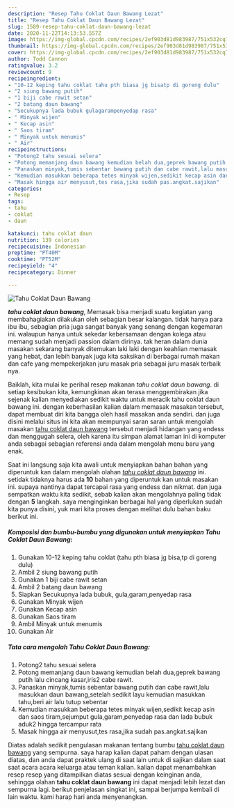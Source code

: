 ```yaml
---
description: "Resep Tahu Coklat Daun Bawang Lezat"
title: "Resep Tahu Coklat Daun Bawang Lezat"
slug: 1589-resep-tahu-coklat-daun-bawang-lezat
date: 2020-11-22T14:13:53.557Z
image: https://img-global.cpcdn.com/recipes/2ef903d81d983987/751x532cq70/tahu-coklat-daun-bawang-foto-resep-utama.jpg
thumbnail: https://img-global.cpcdn.com/recipes/2ef903d81d983987/751x532cq70/tahu-coklat-daun-bawang-foto-resep-utama.jpg
cover: https://img-global.cpcdn.com/recipes/2ef903d81d983987/751x532cq70/tahu-coklat-daun-bawang-foto-resep-utama.jpg
author: Todd Cannon
ratingvalue: 3.2
reviewcount: 9
recipeingredient:
- "10-12 keping tahu coklat tahu pth biasa jg bisatp di goreng dulu"
- "2 siung bawang putih"
- "1 biji cabe rawit setan"
- "2 batang daun bawang"
- "Secukupnya lada bubuk gulagarampenyedap rasa"
- " Minyak wijen"
- " Kecap asin"
- " Saos tiram"
- " Minyak untuk menumis"
- " Air"
recipeinstructions:
- "Potong2 tahu sesuai selera"
- "Potong memanjang daun bawang kemudian belah dua,geprek bawang putih lalu cincang kasar,iris2 cabe rawit."
- "Panaskan minyak,tumis sebentar bawang putih dan cabe rawit,lalu masukkan daun bawang,setelah sedikit layu kemudian masukkan tahu,beri air lalu tutup sebentar"
- "Kemudian masukkan beberapa tetes minyak wijen,sedikit kecap asin dan saos tiram,sejumput gula,garam,penyedap rasa dan lada bubuk aduk2 hingga tercampur rata"
- "Masak hingga air menyusut,tes rasa,jika sudah pas.angkat.sajikan"
categories:
- Resep
tags:
- tahu
- coklat
- daun

katakunci: tahu coklat daun 
nutrition: 139 calories
recipecuisine: Indonesian
preptime: "PT40M"
cooktime: "PT52M"
recipeyield: "4"
recipecategory: Dinner

---
```



![Tahu Coklat Daun Bawang](https://img-global.cpcdn.com/recipes/2ef903d81d983987/751x532cq70/tahu-coklat-daun-bawang-foto-resep-utama.jpg)

<b><i>tahu coklat daun bawang</i></b>, Memasak bisa menjadi suatu kegiatan yang membahagiakan dilakukan oleh sebagian besar kalangan. tidak hanya para ibu ibu, sebagian pria juga sangat banyak yang senang dengan kegemaran ini. walaupun hanya untuk sekedar kebersamaan dengan kolega atau memang sudah menjadi passion dalam dirinya. tak heran dalam dunia masakan sekarang banyak ditemukan laki laki dengan keahlian memasak yang hebat, dan lebih banyak juga kita saksikan di berbagai rumah makan dan cafe yang mempekerjakan juru masak pria sebagai juru masak terbaik nya.

Baiklah, kita mulai ke perihal resep makanan <i>tahu coklat daun bawang</i>. di setiap kesibukan kita, kemungkinan akan terasa menggembirakan jika sejenak kalian menyediakan sedikit waktu untuk meracik tahu coklat daun bawang ini. dengan keberhasilan kalian dalam memasak masakan tersebut, dapat membuat diri kita bangga oleh hasil masakan anda sendiri. dan juga disini melalui situs ini kita akan mempunyai saran saran untuk mengolah masakan <u>tahu coklat daun bawang</u> tersebut menjadi hidangan yang endess dan menggugah selera, oleh karena itu simpan alamat laman ini di komputer anda sebagai sebagian referensi anda dalam mengolah menu baru yang enak.




Saat ini langsung saja kita awali untuk menyiapkan bahan bahan yang diperuntuk kan dalam mengolah olahan <u><i>tahu coklat daun bawang</i></u> ini. setidak tidaknya harus ada <b>10</b> bahan yang diperuntuk kan untuk masakan ini. supaya nantinya dapat tercapai rasa yang endess dan nikmat. dan juga sempatkan waktu kita sedikit, sebab kalian akan mengolahnya paling tidak dengan <b>5</b> langkah. saya menginginkan berbagai hal yang diperlukan sudah kita punya disini, yuk mari kita proses dengan melihat dulu bahan baku berikut ini.

<!--inarticleads1-->

##### Komposisi dan bumbu-bumbu yang digunakan untuk menyiapkan Tahu Coklat Daun Bawang:

1. Gunakan 10-12 keping tahu coklat (tahu pth biasa jg bisa,tp di goreng dulu)
1. Ambil 2 siung bawang putih
1. Gunakan 1 biji cabe rawit setan
1. Ambil 2 batang daun bawang
1. Siapkan Secukupnya lada bubuk, gula,garam,penyedap rasa
1. Gunakan  Minyak wijen
1. Gunakan  Kecap asin
1. Gunakan  Saos tiram
1. Ambil  Minyak untuk menumis
1. Gunakan  Air




<!--inarticleads2-->

##### Tata cara mengolah Tahu Coklat Daun Bawang:

1. Potong2 tahu sesuai selera
1. Potong memanjang daun bawang kemudian belah dua,geprek bawang putih lalu cincang kasar,iris2 cabe rawit.
1. Panaskan minyak,tumis sebentar bawang putih dan cabe rawit,lalu masukkan daun bawang,setelah sedikit layu kemudian masukkan tahu,beri air lalu tutup sebentar
1. Kemudian masukkan beberapa tetes minyak wijen,sedikit kecap asin dan saos tiram,sejumput gula,garam,penyedap rasa dan lada bubuk aduk2 hingga tercampur rata
1. Masak hingga air menyusut,tes rasa,jika sudah pas.angkat.sajikan




Diatas adalah sedikit pengulasan makanan tentang bumbu <u>tahu coklat daun bawang</u> yang sempurna. saya harap kalian dapat paham dengan ulasan diatas, dan anda dapat praktek ulang di saat lain untuk di sajikan dalam saat saat acara acara keluarga atau teman kalian. kalian dapat menambahkan resep resep yang ditampilkan diatas sesuai dengan keinginan anda, sehingga olahan <b>tahu coklat daun bawang</b> ini dapat menjadi lebih lezat dan sempurna lagi. berikut penjelasan singkat ini, sampai berjumpa kembali di lain waktu. kami harap hari anda menyenangkan.
